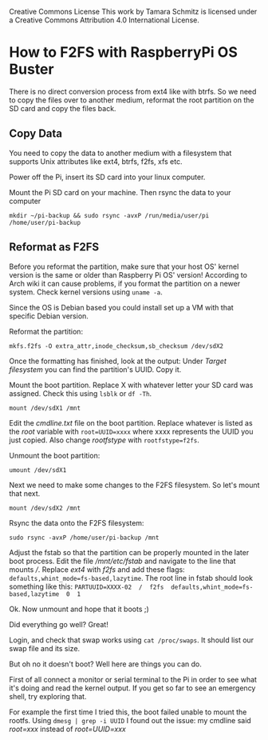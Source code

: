 Creative Commons License
This work by Tamara Schmitz is licensed under a Creative Commons Attribution 4.0 International License.

# How to F2FS with RaspberryPi OS Buster

There is no direct conversion process from ext4 like with btrfs. So we need to
copy the files over to another medium, reformat the root partition on the SD card and copy the files back.

## Copy Data

You need to copy the data to another medium with a filesystem that supports Unix
attributes like ext4, btrfs, f2fs, xfs etc.

Power off the Pi, insert its SD card into your linux computer.

Mount the Pi SD card on your machine. Then rsync the data to your computer

`mkdir ~/pi-backup && sudo rsync -avxP /run/media/user/pi /home/user/pi-backup`

## Reformat as F2FS

Before you reformat the partition, make sure that your host OS' kernel version
is the same or older than Raspberry Pi OS' version! According to Arch wiki it
can cause problems, if you format the partition on a newer system. Check kernel
versions using `uname -a`.

Since the OS is Debian based you could install set up a VM with that specific
Debian version.

Reformat the partition:

`mkfs.f2fs -O extra_attr,inode_checksum,sb_checksum /dev/sdX2`

Once the formatting has finished, look at the output: Under *Target filesystem* you can find the partition's UUID. Copy it.

Mount the boot partition. Replace X with whatever letter your SD card was assigned. Check this using `lsblk` or `df -Th`.

`mount /dev/sdX1 /mnt`

Edit the *cmdline.txt* file on the boot partition. Replace whatever is listed as the *root* variable with `root=UUID=xxxx` where xxxx represents the UUID you just copied. Also change *rootfstype* with `rootfstype=f2fs`.

Unmount the boot partition:

`umount /dev/sdX1`

Next we need to make some changes to the F2FS filesystem. So let's mount that next.

`mount /dev/sdX2 /mnt`

Rsync the data onto the F2FS filesystem:

`sudo rsync -avxP /home/user/pi-backup /mnt`

Adjust the fstab so that the partition can be properly mounted in the later boot process. Edit the file */mnt/etc/fstab* and navigate to the line that mounts */*.
Replace *ext4* with *f2fs* and add these flags: `defaults,whint_mode=fs-based,lazytime`.
The root line in fstab should look something like this:
`PARTUUID=XXXX-02  /  f2fs  defaults,whint_mode=fs-based,lazytime  0  1`

Ok. Now unmount and hope that it boots ;)

Did everything go well? Great!

Login, and check that swap works using `cat /proc/swaps`. It should list our swap file and its size.

But oh no it doesn't boot? Well here are things you can do.

First of all connect a monitor or serial terminal to the Pi in order to see what it's doing and read the kernel output. If you get so far to see an emergency shell, try exploring that.

For example the first time I tried this, the boot failed unable to mount the rootfs. Using `dmesg | grep -i UUID` I found out the issue: my cmdline said *root=xxx* instead of *root=UUID=xxx*
